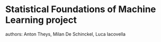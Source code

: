 # Statistical Foundations of Machine Learning project

authors: Anton Theys, Milan De Schinckel, Luca Iacovella
